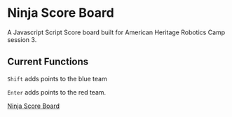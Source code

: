 # Ninja Score Board

A Javascript Script Score board built for American Heritage Robotics Camp session 3.

## Current Functions

`Shift` adds points to the blue team

`Enter` adds points to the red team.

[Ninja Score Board](https://djriffle.github.io)


